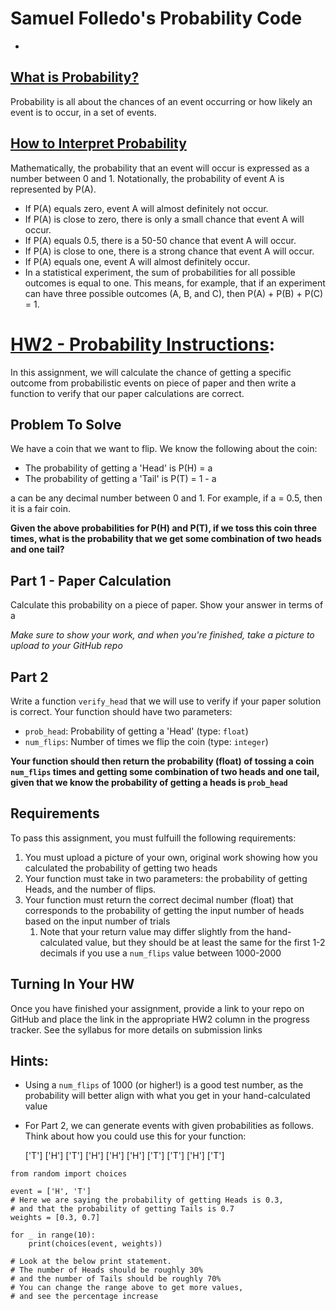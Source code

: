 # Samuel Folledo's Probability Code
- 

## [What is Probability?](https://github.com/Make-School-Courses/QL-1.1/blob/master/Notebooks/Probability.ipynb)
Probability is all about the chances of an event occurring or how likely an event is to occur, in a set of events.

## [How to Interpret Probability](https://stattrek.com/probability/what-is-probability.aspx)
Mathematically, the probability that an event will occur is expressed as a number between 0 and 1. Notationally, the probability of event A is represented by P(A).

- If P(A) equals zero, event A will almost definitely not occur.
- If P(A) is close to zero, there is only a small chance that event A will occur.
- If P(A) equals 0.5, there is a 50-50 chance that event A will occur.
- If P(A) is close to one, there is a strong chance that event A will occur.
- If P(A) equals one, event A will almost definitely occur.
- In a statistical experiment, the sum of probabilities for all possible outcomes is equal to one. This means, for example, that if an experiment can have three possible outcomes (A, B, and C), then P(A) + P(B) + P(C) = 1.



# [HW2 - Probability Instructions](https://github.com/Make-School-Courses/QL-1.1/blob/master/Assignments/HW2.ipynb):

In this assignment, we will calculate the chance of getting a specific outcome from probabilistic events on piece of paper and then write a function to verify that our paper calculations are correct.

## Problem To Solve 

We have a coin that we want to flip. We know the following about the coin:

- The probability of getting a 'Head' is P(H) = a
- The probability of getting a 'Tail' is P(T) = 1 - a

a can be any decimal number between 0 and 1. For example, if a = 0.5, then it is a fair coin.

**Given the above probabilities for P(H) and P(T), if we toss this coin three times, what is the probability that we get some combination of two heads and one tail?**

## Part 1 - Paper Calculation

Calculate this probability on a piece of paper. Show your answer in terms of a

_Make sure to show your work, and when you're finished, take a picture to upload to your GitHub repo_


## Part 2

Write a function `verify_head` that we will use to verify if your paper solution is correct. Your function should have two parameters: 
    
- `prob_head`: Probability of getting a 'Head' (type: `float`)
- `num_flips`: Number of times we flip the coin (type: `integer`)

**Your function should then return the probability (float) of tossing a coin `num_flips` times and getting some combination of two heads and one tail, given that we know the probability of getting a heads is `prob_head`**


## Requirements

To pass this assignment, you must fulfuill the following requirements:

1. You must upload a picture of your own, original work showing how you calculated the probability of getting two heads
1. Your function must take in two parameters: the probability of getting Heads, and the number of flips.
1. Your function must return the correct decimal number (float) that corresponds to the probability of getting the input number of heads based on the input number of trials
    1. Note that your return value may differ slightly from the hand-calculated value, but they should be at least the same for the first 1-2 decimals if you use a `num_flips` value between 1000-2000


## Turning In Your HW

Once you have finished your assignment, provide a link to your repo on GitHub and place the link in the appropriate HW2 column in the progress tracker. See the syllabus for more details on submission links


## Hints: 

- Using a `num_flips` of 1000 (or higher!) is a good test number, as the probability will better align with what you get in your hand-calculated value
- For Part 2, we can generate events with given probabilities as follows. Think about how you could use this for your function:

    ['T']
    ['H']
    ['T']
    ['H']
    ['H']
    ['H']
    ['T']
    ['T']
    ['H']
    ['T']

```
from random import choices

event = ['H', 'T']
# Here we are saying the probability of getting Heads is 0.3,
# and that the probability of getting Tails is 0.7
weights = [0.3, 0.7]

for _ in range(10):
    print(choices(event, weights))
    
# Look at the below print statement.
# The number of Heads should be roughly 30%
# and the number of Tails should be roughly 70%
# You can change the range above to get more values,
# and see the percentage increase
```